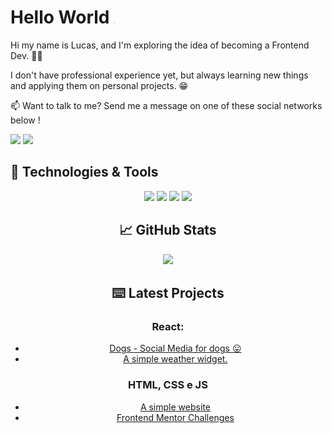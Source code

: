 <h1 align ="left"> Hello World <img src="https://raw.githubusercontent.com/lucasAzS/lucasAzs/main/wave.gif" width="2rem"> </h1>

<p align="left"> Hi my name is Lucas, and I'm exploring the idea of becoming a Frontend Dev. 🐱‍👤</p> 
<p>I don't have professional experience yet, but always learning new things and applying them on personal projects. 😁 </p>

<p align="left">
📫  Want to talk to me? Send me a message on one of these social networks below !
</p>

<p align="left">
<a href="mailto:lucas.azsantos@gmail.com" alt="Gmail">
<img src="https://img.shields.io/badge/-lucas.azsantos@gmail.com-e34c41?style=flat-square&labelColor=e34c41&logo=gmail&logoColor=white&link=lucas.azsantos@gmail.com" /></a>
  
<a href="https://www.linkedin.com/in/lucasazsantos/" alt="Linkedin">
<img src="https://img.shields.io/badge/-Lucas-blue?style=flat-square&logo=Linkedin&logoColor=white&link=https://www.linkedin.com/in/lucasazsantos/" /></a>


<h2 align="left"> 🔧 Technologies & Tools </h2>
<p align="center">
<img src="https://img.shields.io/badge/ReactJS-blue?style=for-the-badge&logo=react" /> 
<img src="https://img.shields.io/badge/TypeScript-blue?style=for-the-badge&logo=typescript&logoColor=white" />
<img src="https://img.shields.io/badge/HTML&CSS-green?style=for-the-badge&logo=html5" />
<img src="https://img.shields.io/badge/SQL-yellow?style=for-the-badge&logo=postgresql&logoColor=blue" />
</p>  
  
<h2 align="center"> &#x1f4c8; GitHub Stats </h2>

<p align="center">
  <img src="https://github-readme-stats.vercel.app/api/top-langs/?username=lucasAzS&layout=compact" />
</p>


<h2 align="center">⌨️ Latest Projects </h2>
<h3 align="center">React: </h3>
<ul align="center">
  <li><a href=https://dogslucasaz.netlify.app/ >Dogs - Social Media for dogs  😛  </a>  </li>
  <li><a href="https://weatherapplucasaz.netlify.app/"> A simple weather widget. </a></li> 
</ul>

<h3 align="center">HTML, CSS e JS</h3>
<ul align="center">
  <li><a href="https://bikcraftlucasaz.netlify.app">A simple website</a></li>
  <li><a href="https://lucasazs.github.io/frontend-mentor-challenges/">Frontend Mentor Challenges</a>
</ul>

